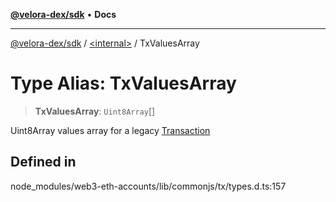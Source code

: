 [**@velora-dex/sdk**](../../README.md) • **Docs**

***

[@velora-dex/sdk](../../globals.md) / [\<internal\>](../README.md) / TxValuesArray

# Type Alias: TxValuesArray

> **TxValuesArray**: `Uint8Array`[]

Uint8Array values array for a legacy [Transaction](../namespaces/home_velenir-gnx570_Projects_Paraswap_paraswap-sdk_node_modules_web3-types_lib_commonjs_index/interfaces/Transaction.md)

## Defined in

node\_modules/web3-eth-accounts/lib/commonjs/tx/types.d.ts:157
